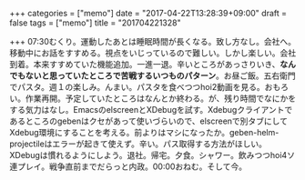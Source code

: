 +++
categories = ["memo"]
date = "2017-04-22T13:28:39+09:00"
draft = false
tags = ["memo"]
title = "201704221328"

+++
07:30むくり。運動したあとは睡眠時間が長くなる。致し方なし。会社へ。移動中にお話をすすめる。視点をいじっているので難しい。しかし楽しい。会社到着。本来すすめていた機能追加。一進一退。辛いところがあっさりいき、**なんでもないと思っていたところで苦戦するいつものパターン**。お昼ご飯。五右衛門でパスタ。週１の楽しみ。んまい。パスタを食べつつhoi2動画を見る。おもろい。作業再開。予定していたところはなんとか終わる。が、残り時間でなにかをする気力はなし。EmacsのelscreenとXDebugを試す。Xdebugクライアントであるところのgebenはクセがあって使いづらいので、elscreenで別タブにしてXdebug環境にすることを考える。前よりはマシになったか。geben-helm-projectileはエラーが起きて使えず。辛い。パス取得する方法がほしい。XDebugは慣れるようにしよう。退社。帰宅。夕食。シャワー。飲みつつhoi4ソ連プレイ。戦争直前までだらっと内政。00:00おねむ。そして今。
